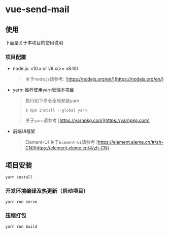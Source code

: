 # vue-send-mail

## 使用

下面是关于本项目的使用说明

### 项目配置

* node.js: v10.x or v8.x(>= v8.10)

  > 关于node.js请参考: [https://nodejs.org/en/](https://nodejs.org/en/)

* yarn: 推荐使用yarn管理本项目

  > 执行如下命令全局安装yarn
  > ```
  > $ npm install --global yarn 
  > ```
  > 
  > 关于`yarn`请参考 [https://yarnpkg.com](https://yarnpkg.com)

* 前端UI框架

  >Element-UI
  >关于`Element-UI`请参考 [https://element.eleme.cn/#/zh-CN](https://element.eleme.cn/#/zh-CN)

## 项目安装
```
yarn install
```

### 开发环境编译及热更新（启动项目）
```
yarn run serve
```

### 压缩打包
```
yarn run build
```
